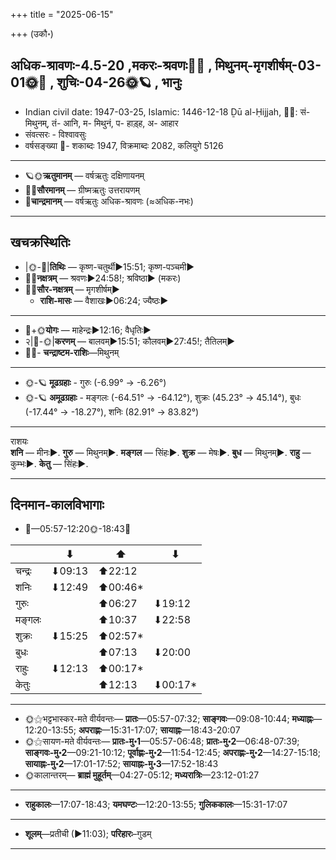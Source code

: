 +++
title = "2025-06-15"

+++
(उकौ॰)
## अधिक-श्रावणः-4.5-20  ,मकरः-श्रवणः🌛🌌  ,  मिथुनम्-मृगशीर्षम्-03-01🌞🌌  ,  शुचिः-04-26🌞🪐  , भानुः
- Indian civil date: 1947-03-25, Islamic: 1446-12-18 Ḏū al-Ḥijjah, 🌌🌞: सं- मिथुनम्, तं- आनि, म- मिथुनं, प- हाड़्ह, अ- आहार
- संवत्सरः - विश्वावसुः
- वर्षसङ्ख्या 🌛- शकाब्दः 1947, विक्रमाब्दः 2082, कलियुगे 5126
___________________
- 🪐🌞**ऋतुमानम्** — वर्षऋतुः दक्षिणायनम्
- 🌌🌞**सौरमानम्** — ग्रीष्मऋतुः उत्तरायणम्
- 🌛**चान्द्रमानम्** — वर्षऋतुः अधिक-श्रावणः (≈अधिक-नभः)
___________________


## खचक्रस्थितिः
- |🌞-🌛|**तिथिः** — कृष्ण-चतुर्थी►15:51; कृष्ण-पञ्चमी►  
- 🌌🌛**नक्षत्रम्** — श्रवणः►24:58!; श्रविष्ठा► (मकरः)  
- 🌌🌞**सौर-नक्षत्रम्** — मृगशीर्षम्►  
  - **राशि-मासः** — वैशाखः►06:24; ज्यैष्ठः► 
___________________
- 🌛+🌞**योगः** — माहेन्द्रः►12:16; वैधृतिः►  
- २|🌛-🌞|**करणम्** — बालवम्►15:51; कौलवम्►27:45!; तैतिलम्►  
- 🌌🌛- **चन्द्राष्टम-राशिः**—मिथुनम्  
___________________
- 🌞-🪐 **मूढग्रहाः** - गुरुः (-6.99° → -6.26°)
- 🌞-🪐 **अमूढग्रहाः** - मङ्गलः (-64.51° → -64.12°), शुक्रः (45.23° → 45.14°), बुधः (-17.44° → -18.27°), शनिः (82.91° → 83.82°)
___________________
राशयः  
**शनि** — मीनः►. **गुरु** — मिथुनम्►. **मङ्गल** — सिंहः►. **शुक्र** — मेषः►. **बुध** — मिथुनम्►. **राहु** — कुम्भः►. **केतु** — सिंहः►. 
___________________


## दिनमान-कालविभागाः
- 🌅—05:57-12:20🌞-18:43🌇  

|      |⬇     |⬆     |⬇     |
|------|-----|-----|------|
|चन्द्रः|⬇09:13 |⬆22:12 |     |
|शनिः   |⬇12:49 |⬆00:46*|     |
|गुरुः  |     |⬆06:27 |⬇19:12 |
|मङ्गलः |     |⬆10:37 |⬇22:58 |
|शुक्रः |⬇15:25 |⬆02:57*|     |
|बुधः   |     |⬆07:13 |⬇20:00 |
|राहुः  |⬇12:13 |⬆00:17*|     |
|केतुः  |     |⬆12:13 |⬇00:17*|
___________________
- 🌞⚝भट्टभास्कर-मते वीर्यवन्तः— **प्रातः**—05:57-07:32; **साङ्गवः**—09:08-10:44; **मध्याह्नः**—12:20-13:55; **अपराह्णः**—15:31-17:07; **सायाह्नः**—18:43-20:07  
- 🌞⚝सायण-मते वीर्यवन्तः— **प्रातः-मु॰1**—05:57-06:48; **प्रातः-मु॰2**—06:48-07:39; **साङ्गवः-मु॰2**—09:21-10:12; **पूर्वाह्णः-मु॰2**—11:54-12:45; **अपराह्णः-मु॰2**—14:27-15:18; **सायाह्नः-मु॰2**—17:01-17:52; **सायाह्नः-मु॰3**—17:52-18:43  
- 🌞कालान्तरम्— **ब्राह्मं मुहूर्तम्**—04:27-05:12; **मध्यरात्रिः**—23:12-01:27  
___________________
- **राहुकालः**—17:07-18:43; **यमघण्टः**—12:20-13:55; **गुलिककालः**—15:31-17:07  
___________________
- **शूलम्**—प्रतीची (►11:03); **परिहारः**–गुडम्  
___________________
